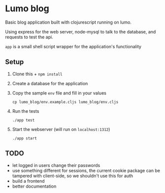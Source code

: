# Lumo blog

Basic blog application built with clojurescript running on lumo.

Using express for the web server, node-mysql to talk to the database, and
requests to test the api.

`app` is a small shell script wrapper for the application's functionality

## Setup

1. Clone this + `npm install`

1. Create a database for the application

1. Copy the sample `env` file and fill in your values

    ```
    cp lumo_blog/env.example.cljs lumo_blog/env.cljs
    ```

1. Run the tests

    ```
    ./app test
    ```

1. Start the webserver (will run on `localhost:1312`)

    ```
    ./app start
    ```

## TODO

- let logged in users change their passwords
- use something different for sessions, the current cookie package can be
  tampered with client-side, so we shouldn't use this for auth
- build a frontend
- better documentation
